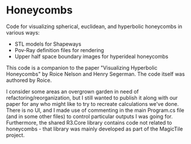 # Honeycombs
Code for visualizing spherical, euclidean, and hyperbolic honeycombs in various ways:
  * STL models for Shapeways
  * Pov-Ray definition files for rendering
  * Upper half space boundary images for hyperideal honeycombs

This code is a companion to the paper "Visualizing Hyperbolic Honeycombs" by Roice Nelson and Henry Segerman.  The code itself was authored by Roice.

I consider some areas an overgrown garden in need of refactoring/reorganization, but I still wanted to publish it along with our paper for any who might like to try to recreate calculations we've done.  There is no UI, and I made use of commenting in the main Program.cs file (and in some other files) to control particular outputs I was going for.  Furthermore, the shared R3.Core library contains code not related to honeycombs - that library was mainly developed as part of the MagicTile project.
